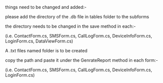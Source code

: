 things need to be changed and added:-



please add the directory of the .db file in tables folder to the subforms

the directory needs to be changed in the save method in each:-

(i.e. ContactForm.cs, SMSForm.cs, CallLogForm.cs, DeviceInfoForm.cs, LoginForm.cs, DataViewForm.cs)



A .txt files named folder is to be created

copy the path and paste it under the GenrateReport method in each form:-

(i.e. ContactForm.cs, SMSForm.cs, CallLogForm.cs, DeviceInfoForm.cs, LoginForm.cs)
